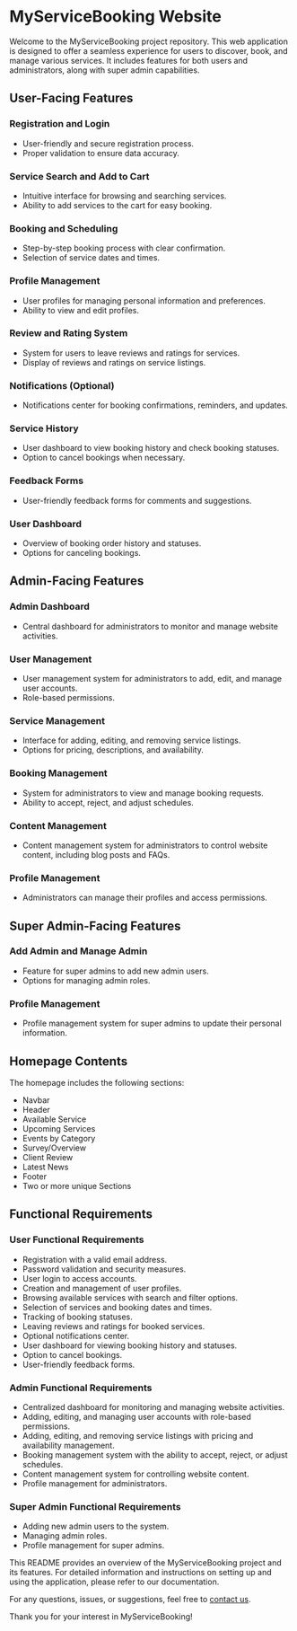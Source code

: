 # MyServiceBooking Website

Welcome to the MyServiceBooking project repository. This web application is designed to offer a seamless experience for users to discover, book, and manage various services. It includes features for both users and administrators, along with super admin capabilities.

## User-Facing Features

### Registration and Login
- User-friendly and secure registration process.
- Proper validation to ensure data accuracy.

### Service Search and Add to Cart
- Intuitive interface for browsing and searching services.
- Ability to add services to the cart for easy booking.

### Booking and Scheduling
- Step-by-step booking process with clear confirmation.
- Selection of service dates and times.

### Profile Management
- User profiles for managing personal information and preferences.
- Ability to view and edit profiles.

### Review and Rating System
- System for users to leave reviews and ratings for services.
- Display of reviews and ratings on service listings.

### Notifications (Optional)
- Notifications center for booking confirmations, reminders, and updates.

### Service History
- User dashboard to view booking history and check booking statuses.
- Option to cancel bookings when necessary.

### Feedback Forms
- User-friendly feedback forms for comments and suggestions.

### User Dashboard
- Overview of booking order history and statuses.
- Options for canceling bookings.

## Admin-Facing Features

### Admin Dashboard
- Central dashboard for administrators to monitor and manage website activities.

### User Management
- User management system for administrators to add, edit, and manage user accounts.
- Role-based permissions.

### Service Management
- Interface for adding, editing, and removing service listings.
- Options for pricing, descriptions, and availability.

### Booking Management
- System for administrators to view and manage booking requests.
- Ability to accept, reject, and adjust schedules.

### Content Management
- Content management system for administrators to control website content, including blog posts and FAQs.

### Profile Management
- Administrators can manage their profiles and access permissions.

## Super Admin-Facing Features

### Add Admin and Manage Admin
- Feature for super admins to add new admin users.
- Options for managing admin roles.

### Profile Management
- Profile management system for super admins to update their personal information.

## Homepage Contents

The homepage includes the following sections:

- Navbar
- Header
- Available Service
- Upcoming Services
- Events by Category
- Survey/Overview
- Client Review
- Latest News
- Footer
- Two or more unique Sections

## Functional Requirements

### User Functional Requirements

- Registration with a valid email address.
- Password validation and security measures.
- User login to access accounts.
- Creation and management of user profiles.
- Browsing available services with search and filter options.
- Selection of services and booking dates and times.
- Tracking of booking statuses.
- Leaving reviews and ratings for booked services.
- Optional notifications center.
- User dashboard for viewing booking history and statuses.
- Option to cancel bookings.
- User-friendly feedback forms.

### Admin Functional Requirements

- Centralized dashboard for monitoring and managing website activities.
- Adding, editing, and managing user accounts with role-based permissions.
- Adding, editing, and removing service listings with pricing and availability management.
- Booking management system with the ability to accept, reject, or adjust schedules.
- Content management system for controlling website content.
- Profile management for administrators.

### Super Admin Functional Requirements

- Adding new admin users to the system.
- Managing admin roles.
- Profile management for super admins.

This README provides an overview of the MyServiceBooking project and its features. For detailed information and instructions on setting up and using the application, please refer to our documentation.

For any questions, issues, or suggestions, feel free to [contact us](mailto:contact@example.com).

Thank you for your interest in MyServiceBooking!
